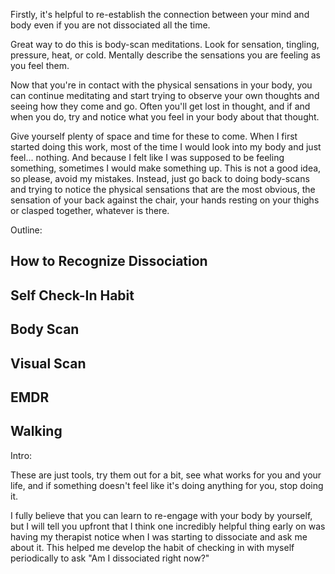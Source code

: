 Firstly, it's helpful to re-establish the connection between your mind
and body even if you are not dissociated all the time.

Great way to do this is body-scan meditations. Look for sensation,
tingling, pressure, heat, or cold. Mentally describe the sensations
you are feeling as you feel them.

Now that you're in contact with the physical sensations in your body,
you can continue meditating and start trying to observe your own
thoughts and seeing how they come and go.  Often you'll get lost in
thought, and if and when you do, try and notice what you feel in your
body about that thought.

Give yourself plenty of space and time for these to come.  When I
first started doing this work, most of the time I would look into my
body and just feel... nothing. And because I felt like I was supposed
to be feeling something, sometimes I would make something up.  This is
not a good idea, so please, avoid my mistakes. Instead, just go back
to doing body-scans and trying to notice the physical sensations that
are the most obvious, the sensation of your back against the chair,
your hands resting on your thighs or clasped together, whatever is
there.


Outline:

## How to Recognize Dissociation

## Self Check-In Habit

## Body Scan

## Visual Scan

## EMDR

## Walking


Intro:

These are just tools, try them out for a bit, see what works for you
and your life, and if something doesn't feel like it's doing anything
for you, stop doing it.

I fully believe that you can learn to re-engage with your body by
yourself, but I will tell you upfront that I think one incredibly
helpful thing early on was having my therapist notice when I was
starting to dissociate and ask me about it. This helped me develop the
habit of checking in with myself periodically to ask "Am I dissociated
right now?"
